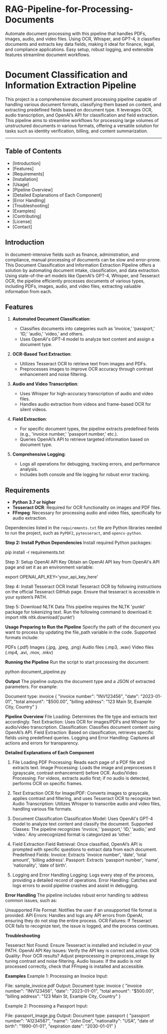 # RAG-Pipeline-for-Processing-Documents
 Automate document processing with this pipeline that handles PDFs, images, audio, and video files. Using OCR, Whisper, and GPT-4, it classifies documents and extracts key data fields, making it ideal for finance, legal, and compliance applications. Easy setup, robust logging, and extensible features streamline document workflows.

 # Document Classification and Information Extraction Pipeline

This project is a comprehensive document processing pipeline capable of handling various document formats, classifying them based on content, and extracting predefined fields based on document type. It leverages OCR, audio transcription, and OpenAI’s API for classification and field extraction. This pipeline aims to streamline workflows for processing large volumes of unstructured documents in various formats, offering a versatile solution for tasks such as identity verification, billing, and content summarization.

---

## Table of Contents

- [Introduction]
- [Features]
- [Requirements]
- [Installation]
- [Usage]
- [Pipeline Overview]
- [Detailed Explanations of Each Component]
- [Error Handling]
- [Troubleshooting]
- [Examples]
- [Contributing]
- [License]
- [Contact]


## Introduction

In document-intensive fields such as finance, administration, and compliance, manual processing of documents can be slow and error-prone. This Document Classification and Information Extraction Pipeline offers a solution by automating document intake, classification, and data extraction. Using state-of-the-art models like OpenAI’s GPT-4, Whisper, and Tesseract OCR, the pipeline efficiently processes documents of various types, including PDFs, images, audio, and video files, extracting valuable information from each.


## Features

1. **Automated Document Classification**:
   - Classifies documents into categories such as ‘invoice,’ ‘passport,’ ‘ID,’ ‘audio,’ ‘video,’ and others.
   - Uses OpenAI's GPT-4 model to analyze text content and assign a document type.

2. **OCR-Based Text Extraction**:
   - Utilizes Tesseract OCR to retrieve text from images and PDFs.
   - Preprocesses images to improve OCR accuracy through contrast enhancement and noise filtering.

3. **Audio and Video Transcription**:
   - Uses Whisper for high-accuracy transcription of audio and video files.
   - Handles audio extraction from videos and frame-based OCR for silent videos.

4. **Field Extraction**:
   - For specific document types, the pipeline extracts predefined fields (e.g., 'invoice number,' 'passport number,' etc.).
   - Queries OpenAI’s API to retrieve targeted information based on document type.

5. **Comprehensive Logging**:
   - Logs all operations for debugging, tracking errors, and performance analysis.
   - Includes both console and file logging for robust error tracking.



## Requirements

- **Python 3.7 or higher**
- **Tesseract OCR**: Required for OCR functionality on images and PDF files.
- **FFmpeg**: Necessary for processing audio and video files, specifically for audio extraction.
  
Dependencies listed in the `requirements.txt` file are Python libraries needed to run the project, such as `PyPDF2`, `pytesseract`, and `opencv-python`.

**Step 2: Install Python Dependencies**
Install required Python packages:

pip install -r requirements.txt

Step 3: Setup OpenAI API Key
Obtain an OpenAI API key from OpenAI's API page and set it as an environment variable:


export OPENAI_API_KEY='your_api_key_here'

Step 4: Install Tesseract OCR
Install Tesseract OCR by following instructions on the official Tesseract GitHub page. Ensure that tesseract is accessible in your system’s PATH.

Step 5: Download NLTK Data
This pipeline requires the NLTK 'punkt' package for tokenizing text. Run the following command to download it:
import nltk
nltk.download('punkt')


**Usage**
**Preparing to Run the Pipeline**
Specify the path of the document you want to process by updating the file_path variable in the code. Supported formats include:

PDFs (.pdf)
Images (.jpg, .jpeg, .png)
Audio files (.mp3, .wav)
Video files (.mp4, .avi, .mov, .mkv)


**Running the Pipeline**
Run the script to start processing the document:

python document_pipeline.py


**Output**
The pipeline outputs the document type and a JSON of extracted parameters. For example:


Document type: invoice
{
    "invoice number": "INV123456",
    "date": "2023-01-01",
    "total amount": "$500.00",
    "billing address": "123 Main St, Example City, Country"
}

**Pipeline Overview**
File Loading: Determines the file type and extracts text accordingly.
Text Extraction: Uses OCR for images/PDFs and Whisper for audio/video transcription.
Classification: Classifies document content using OpenAI’s API.
Field Extraction: Based on classification, retrieves specific fields using predefined queries.
Logging and Error Handling: Captures all actions and errors for transparency.


**Detailed Explanations of Each Component**
1. File Loading
PDF Processing: Reads each page of a PDF file and extracts text.
Image Processing: Loads the image and preprocesses it (grayscale, contrast enhancement) before OCR.
Audio/Video Processing: For videos, extracts audio first; if no audio is detected, performs OCR on specific frames.

2. Text Extraction
OCR for Image/PDF: Converts images to grayscale, applies contrast and filtering, and uses Tesseract OCR to recognize text.
Audio Transcription: Utilizes Whisper to transcribe audio and video files, handling various file formats.

3. Document Classification
Classification Model: Uses OpenAI's GPT-4 model to analyze text content and classify the document.
Supported Classes: The pipeline recognizes ‘invoice,’ ‘passport,’ ‘ID,’ ‘audio,’ and ‘video.’ Any unrecognized format is categorized as ‘other.’

4. Field Extraction
Field Retrieval: Once classified, OpenAI’s API is prompted with specific questions to extract data from each document.
Predefined Fields:
Invoice: Extracts 'invoice number', 'date', 'total amount', 'billing address'.
Passport: Extracts 'passport number', 'name', 'nationality', 'date of birth'.

5. Logging and Error Handling
Logging: Logs every step of the process, providing a detailed record of operations.
Error Handling: Catches and logs errors to avoid pipeline crashes and assist in debugging.


**Error Handling**
The pipeline includes robust error handling to address common issues, such as:

Unsupported File Format: Notifies the user if an unsupported file format is provided.
API Errors: Handles and logs any API errors from OpenAI, ensuring they do not stop the entire process.
OCR Failures: If Tesseract OCR fails to recognize text, the issue is logged, and the process continues.

**Troubleshooting**

Tesseract Not Found: Ensure Tesseract is installed and included in your PATH.
OpenAI API Key Issues: Verify the API key is correct and active.
OCR Quality: Poor OCR results? Adjust preprocessing in preprocess_image by tuning contrast and noise filtering.
Audio Issues: If the audio is not processed correctly, check that FFmpeg is installed and accessible.

**Examples**
Example 1: Processing an Invoice
Input:

File: sample_invoice.pdf
Output:
Document type: invoice
{
    "invoice number": "INV123456",
    "date": "2023-01-01",
    "total amount": "$500.00",
    "billing address": "123 Main St, Example City, Country"
}

Example 2: Processing a Passport
Input:

File: passport_image.jpg
Output:
Document type: passport
{
    "passport number": "A1234567",
    "name": "John Doe",
    "nationality": "USA",
    "date of birth": "1990-01-01",
    "expiration date": "2030-01-01"
}


